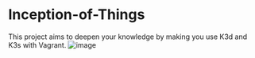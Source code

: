 # Inception-of-Things
This project aims to deepen your knowledge by making you use K3d and K3s with Vagrant.
![image](https://github.com/user-attachments/assets/f2a0ded9-c345-4929-ba88-f78fdf8ecebf)

